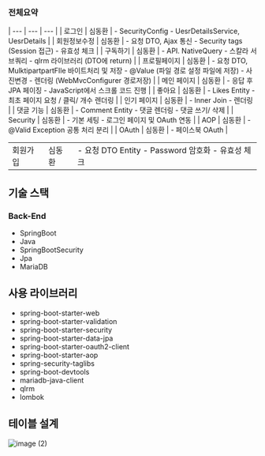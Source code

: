 ### 전체요약
<table>
<tr>
  <td>회원가입 </td>
  <td>심동환</td>
  <td> 
    - 요청 DTO Entity 
    - Password 암호화 
    - 유효성 체크
  </td>
</tr>
| --- | --- | --- |
| 로그인 | 심동환 | - SecurityConfig
- UesrDetailsService, UesrDetails |
| 회원정보수정 | 심동환 | - 요청 DTO, Ajax 통신
- Security tags (Session 접근)
- 유효성 체크 |
| 구독하기 | 심동환 | - API. NativeQuery
- 스칼라 서브쿼리
- qlrm 라이브러리 (DTO에 return)  |
| 프로필페이지 | 심동환 | - 요청 DTO, MulktipartpartFIle 바이트처리 및 저장
- @Value (파일 경로 설정 파일에 저장)
- 사진변경
- 렌더링 (WebMvcConfigurer 경로저장) |
| 메인 페이지 | 심동환 | - 응답 후 JPA 페이징
- JavaScript에서 스크롤 코드 진행 |
| 좋아요 | 심동환 | - Likes Entity
- 최초 페이지 요청 / 클릭/ 개수 렌더링 |
| 인기 페이지 | 심동환 | - Inner Join
- 렌더링 |
| 댓글 기능 | 심동환 | - Comment Entity
- 댓글 렌더링
- 댓글 쓰기/ 삭제 |
| Security | 심동환 | - 기본 세팅
- 로그인 페이지 및 OAuth 연동 |
| AOP | 심동환 | - @Valid Exception 공통 처리 분리 |
| OAuth | 심동환 | - 페이스북 OAuth |
</table>

## 기술 스택

### Back-End

- SpringBoot
- Java
- SpringBootSecurity
- Jpa
- MariaDB

## 사용 라이브러리

- spring-boot-starter-web
- spring-boot-starter-validation
- spring-boot-starter-security
- spring-boot-starter-data-jpa
- spring-boot-starter-oauth2-client
- spring-boot-starter-aop
- spring-security-taglibs
- spring-boot-devtools
- mariadb-java-client
- qlrm
- lombok

## 테이블 설계
![image (2)](https://github.com/controller22/Springboot-Jpa-instagram-/assets/122349890/fa9ef34b-a90e-49d9-83fd-fbf4aa8d8018)
